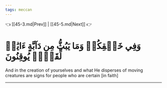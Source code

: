 ```yaml
---
tags: meccan
---
```


👈 [[45-3.md|Prev]] | [[45-5.md|Next]] 👉

# وَفِي خَلۡقِكُمۡ وَمَا يَبُثُّ مِن دَآبَّةٍ ءَايَٰتٞ لِّقَوۡمٖ يُوقِنُونَ

And in the creation of yourselves and what He disperses of moving creatures are signs for people who are certain [in faith]

---

